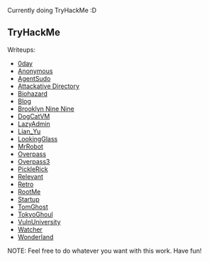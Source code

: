 Currently doing TryHackMe :D

## TryHackMe
Writeups:

- [0day](./TryHackMe/0day.md)
- [Anonymous](./TryHackMe/Anonymous.md)
- [AgentSudo](./TryHackMe/AgentSudo.md)
- [Attackative Directory](./TryHackMe/AttackativeDirectory.md)
- [Biohazard](./TryHackMe/Biohazard.md)
- [Blog](./TryHackMe/Blog.md)
- [Brooklyn Nine Nine](./TryHackMe/BrooklynNineNine.md)
- [DogCatVM](./TryHackMe/DogCatVM.md)
- [LazyAdmin](./TryHackMe/LazyAdmin.md)
- [Lian_Yu](./TryHackMe/Lian_Yu.md)
- [LookingGlass](./TryHackMe/LookingGlass.md)
- [MrRobot](./TryHackMe/MrRobot.md)
- [Overpass](./TryHackMe/Overpass.md)
- [Overpass3](./TryHackMe/Overpass3.md)
- [PickleRick](./TryHackMe/PickleRick.md)
- [Relevant](./TryHackMe/Relevant.md)
- [Retro](./TryHackMe/Retro.md)
- [RootMe](./TryHackMe/RootMe.md)
- [Startup](./TryHackMe/Startup.md)
- [TomGhost](./TryHackMe/TomGhost.md)
- [TokyoGhoul](./TryHackMe/TokyoGhoul.md)
- [VulnUniversity](./TryHackMe/VulnUniversity.md)
- [Watcher](./TryHackMe/Watcher.md)
- [Wonderland](./TryHackMe/Wonderland.md)

NOTE: Feel free to do whatever you want with this work. Have fun!
